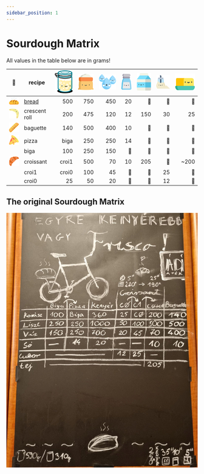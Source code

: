 ```yaml
---
sidebar_position: 1
---
```


# Sourdough Matrix
All values in the table below are in grams!

|🧺|recipe|![kovasz](/img/icons/kovasz_48px.svg "sourdough") |![liszt](/img/icons/liszt_36px.svg "flour") |![viz](/img/icons/viz_36px.svg "water") |![so](/img/icons/so_36px.svg "salt") |![tej](/img/icons/tej_36px.svg "milk")|![cukor](/img/icons/cukor_36px.svg "sugar")|![vaj](/img/icons/vaj_36px.svg "butter")|
|:---:|---|---:|---:|---:|---:|---:|---:|---:|
|![kenyer](/img/icons/kenyer_24px.svg "bread")         |[bread](./baking-bread/ingredients)   |500   |750  |450|20|🚫|🚫|🚫 |
|![kifli](/img/icons/kifli_24px.svg "crescent roll")            |crescent roll    |200   |475  |120|12|150 |30   |25 |
|![baguette](/img/icons/baguette_24px.svg "baguette")   |baguette |140   |500  |400|10|🚫 |🚫   |🚫 |
|![pizza](/img/icons/pizza_24px.svg "pizza")            |pizza    |biga  |250  |250|14|🚫 |🚫   |🚫 |
|                                                  |biga     |100   |250  |150|🚫|🚫 |🚫   |🚫 |
|![croissant](/img/icons/croissant_24px.svg "croissant")|croissant|croi1 |500  |70 |10|205|🚫   |~200|
|                                                  |croi1    |croi0 |100  |45 |🚫|🚫 |25   |🚫 |
|                                                  |croi0    |25    |50   |20 |🚫|🚫 |12   |🚫 |

## The original Sourdough Matrix
![sourdoughmatrix](/img/photos/sourdoughmatrix.jpg)
